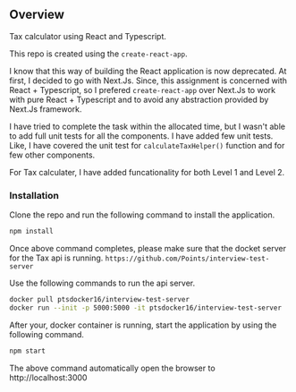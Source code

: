 ## Overview

Tax calculator using React and Typescript.

This repo is created using the `create-react-app`.

I know that this way of building the React application is now deprecated. At first, I decided to go with Next.Js. Since, this assignment is concerned with React + Typescript, so I prefered `create-react-app` over Next.Js to work with pure React + Typescript and to avoid any abstraction provided by Next.Js framework.

I have tried to complete the task within the allocated time, but I wasn't able to add full unit tests for all the components. I have added few unit tests. Like, I have covered the unit test for `calculateTaxHelper()` function and for few other components.

For Tax calculater, I have added funcationality for both Level 1 and Level 2.

### Installation

Clone the repo and run the following command to install the application.

```bash
npm install
```

Once above command completes, please make sure that the docket server for the Tax api is running.
`https://github.com/Points/interview-test-server`

Use the following commands to run the api server.

```bash
docker pull ptsdocker16/interview-test-server
docker run --init -p 5000:5000 -it ptsdocker16/interview-test-server
```

After your, docker container is running, start the application by using the following command.

```bash
npm start
```

The above command automatically open the browser to http://localhost:3000
